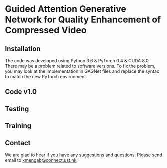 # Guided Attention Generative Network for Quality Enhancement of Compressed Video

## Installation
The code was developed using Python 3.6 & PyTorch 0.4 & CUDA 8.0. There may be a problem related to software versions. To fix the problem, you may look at the implementation in GAGNet files and replace the syntax to match the new PyTorch environment. 


## Code v1.0




## Testing




## Training




## Contact
We are glad to hear if you have any suggestions and questions. 
Please send email to xmengab@connect.ust.hk

